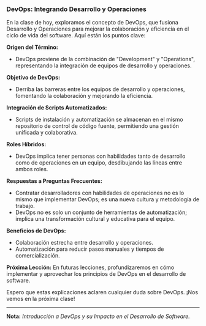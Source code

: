 ### DevOps: Integrando Desarrollo y Operaciones

En la clase de hoy, exploramos el concepto de DevOps, que fusiona Desarrollo y Operaciones para mejorar la colaboración y eficiencia en el ciclo de vida del software. Aquí están los puntos clave:

**Origen del Término:**
- DevOps proviene de la combinación de "Development" y "Operations", representando la integración de equipos de desarrollo y operaciones.

**Objetivo de DevOps:**
- Derriba las barreras entre los equipos de desarrollo y operaciones, fomentando la colaboración y mejorando la eficiencia.

**Integración de Scripts Automatizados:**
- Scripts de instalación y automatización se almacenan en el mismo repositorio de control de código fuente, permitiendo una gestión unificada y colaborativa.

**Roles Híbridos:**
- DevOps implica tener personas con habilidades tanto de desarrollo como de operaciones en un equipo, desdibujando las líneas entre ambos roles.

**Respuestas a Preguntas Frecuentes:**
   - Contratar desarrolladores con habilidades de operaciones no es lo mismo que implementar DevOps; es una nueva cultura y metodología de trabajo.
   - DevOps no es solo un conjunto de herramientas de automatización; implica una transformación cultural y educativa para el equipo.

**Beneficios de DevOps:**
- Colaboración estrecha entre desarrollo y operaciones.
- Automatización para reducir pasos manuales y tiempos de comercialización.

**Próxima Lección:**
En futuras lecciones, profundizaremos en cómo implementar y aprovechar los principios de DevOps en el desarrollo de software.

Espero que estas explicaciones aclaren cualquier duda sobre DevOps. ¡Nos vemos en la próxima clase!

---

**Nota:** *Introducción a DevOps y su Impacto en el Desarrollo de Software.*
